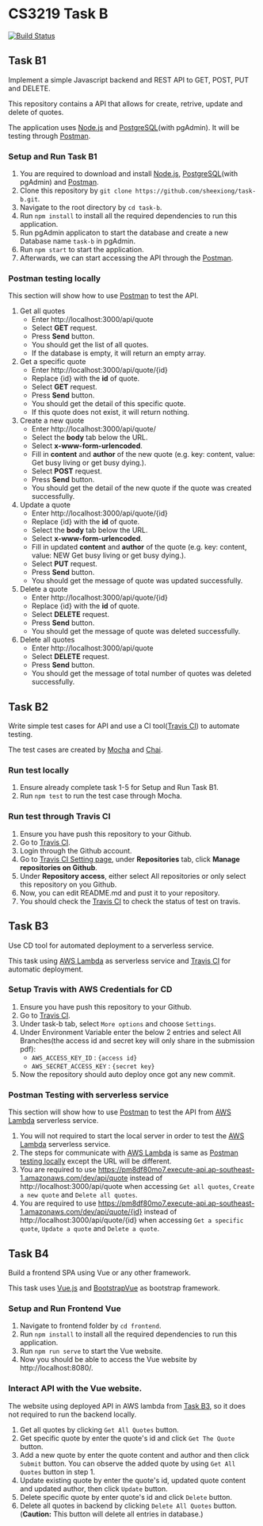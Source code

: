 # CS3219 Task B

[![Build Status](https://travis-ci.com/sheexiong/task-b.svg?branch=master)](https://travis-ci.com/sheexiong/task-b)

## Task B1
Implement a simple Javascript backend and REST API to GET, POST, PUT and DELETE.

This repository contains a API that allows for create, retrive, update and delete of quotes.

The application uses [Node.js](https://nodejs.org/en/) and [PostgreSQL](https://www.postgresql.org/)(with pgAdmin). It will be testing through [Postman](https://www.postman.com/).

### Setup and Run Task B1
1. You are required to download and install [Node.js](https://nodejs.org/en/), [PostgreSQL](https://www.postgresql.org/)(with pgAdmin) and [Postman](https://www.postman.com/).
2. Clone this repository by `git clone https://github.com/sheexiong/task-b.git`.
3. Navigate to the root directory by `cd task-b`.
4. Run `npm install` to install all the required dependencies to run this application.
5. Run pgAdmin applicaton to start the database and create a new Database name `task-b` in pgAdmin.
6. Run `npm start` to start the application.
7. Afterwards, we can start accessing the API through the [Postman](https://www.postman.com/).

### Postman testing locally
This section will show how to use [Postman](https://www.postman.com/) to test the API.

1. Get all quotes
    * Enter http://localhost:3000/api/quote
    * Select **GET** request.
    * Press **Send** button.
    * You should get the list of all quotes.
    * If the database is empty, it will return an empty array.
2. Get a specific quote
    * Enter http://localhost:3000/api/quote/{id}
    * Replace {id} with the **id** of quote.
    * Select **GET** request.
    * Press **Send** button.
    * You should get the detail of this specific quote.
    * If this quote does not exist, it will return nothing.
3. Create a new quote
    * Enter http://localhost:3000/api/quote/
    * Select the **body** tab below the URL.
    * Select **x-www-form-urlencoded**.
    * Fill in **content** and **author** of the new quote (e.g. key: content, value: Get busy living or get busy dying.).
    * Select **POST** request.
    * Press **Send** button.
    * You should get the detail of the new quote if the quote was created successfully.
4. Update a quote
    * Enter http://localhost:3000/api/quote/{id}
    * Replace {id} with the **id** of quote.
    * Select the **body** tab below the URL.
    * Select **x-www-form-urlencoded**.
    * Fill in updated **content** and **author** of the quote (e.g. key: content, value: NEW Get busy living or get busy dying.).
    * Select **PUT** request.
    * Press **Send** button.
    * You should get the message of quote was updated successfully.
5. Delete a quote
    * Enter http://localhost:3000/api/quote/{id}
    * Replace {id} with the **id** of quote.
    * Select **DELETE** request.
    * Press **Send** button.
    * You should get the message of quote was deleted successfully.
7. Delete all quotes
    * Enter http://localhost:3000/api/quote
    * Select **DELETE** request.
    * Press **Send** button.
    * You should get the message of total number of quotes was deleted successfully.

## Task B2
Write simple test cases for API and use a CI tool([Travis CI](https://travis-ci.com/)) to automate testing.

The test cases are created by [Mocha](https://mochajs.org/) and [Chai](https://www.chaijs.com/).

### Run test locally
1. Ensure already complete task 1-5 for Setup and Run Task B1.
2. Run `npm test` to run the test case through Mocha.

### Run test through Travis CI
1. Ensure you have push this repository to your Github.
2. Go to [Travis CI](https://travis-ci.com/).
3. Login through the Github account.
4. Go to [Travis CI Setting page](https://travis-ci.com/account/repositories), under **Repositories** tab, click **Manage repositories on Github**.
5. Under **Repository access**, either select All repositories or only select this repository on you Github.
6. Now, you can edit README.md and pust it to your repository.
7. You should check the [Travis CI](https://travis-ci.com/) to check the status of test on travis.

## Task B3
Use CD tool for automated deployment to a serverless service.

This task using [AWS Lambda](https://aws.amazon.com/lambda/) as serverless service and [Travis CI](https://travis-ci.com/) for automatic deployment.

### Setup Travis with AWS Credentials for CD
1. Ensure you have push this repository to your Github.
2. Go to [Travis CI](https://travis-ci.com/).
3. Under task-b tab, select `More options` and choose `Settings`.
4. Under Environment Variable enter the below 2 entries and select All Branches(the access id and secret key will only share in the submission pdf):
    - `AWS_ACCESS_KEY_ID` : `{access id}`
    - `AWS_SECRET_ACCESS_KEY` : `{secret key}`
5. Now the repository should auto deploy once got any new commit.

### Postman Testing with serverless service
This section will show how to use [Postman](https://www.postman.com/) to test the API from [AWS Lambda](https://aws.amazon.com/lambda/) serverless service.

1. You will not required to start the local server in order to test the [AWS Lambda](https://aws.amazon.com/lambda/) serverless service.
2. The steps for communicate with [AWS Lambda](https://aws.amazon.com/lambda/) is same as [Postman testing locally](#Postman-testing-locally) except the URL will be different.
3. You are required to use https://pm8df80mo7.execute-api.ap-southeast-1.amazonaws.com/dev/api/quote instead of http://localhost:3000/api/quote when accessing `Get all quotes`, `Create a new quote` and `Delete all quotes`.
4. You are required to use https://pm8df80mo7.execute-api.ap-southeast-1.amazonaws.com/dev/api/quote/{id} instead of http://localhost:3000/api/quote/{id} when accessing `Get a specific quote`, `Update a quote` and `Delete a quote`.

## Task B4
Build a frontend SPA using Vue or any other framework.

This task uses [Vue.js](https://vuejs.org/) and [BootstrapVue](https://bootstrap-vue.org/) as bootstrap framework.

### Setup and Run Frontend Vue
1. Navigate to frontend folder by `cd frontend`.
2. Run `npm install` to install all the required dependencies to run this application.
3. Run `npm run serve` to start the Vue website.
4. Now you should be able to access the Vue website by http://localhost:8080/.

### Interact API with the Vue website.
The website using deployed API in AWS lambda from [Task B3](#Task-B3), so it does not required to run the backend locally.

1. Get all quotes by clicking `Get All Quotes` button.
2. Get specific quote by enter the quote's id and click `Get The Quote` button.
3. Add a new quote by enter the quote content and author and then click `Submit` button. You can observe the added quote by using `Get All Quotes` button in step 1.
4. Update existing quote by enter the quote's id, updated quote content and updated author, then click `Update` button.
5. Delete specific quote by enter quote's id and click `Delete` button.
6. Delete all quotes in backend by clicking `Delete All Quotes` button. (**Caution:** This button will delete all entries in database.)